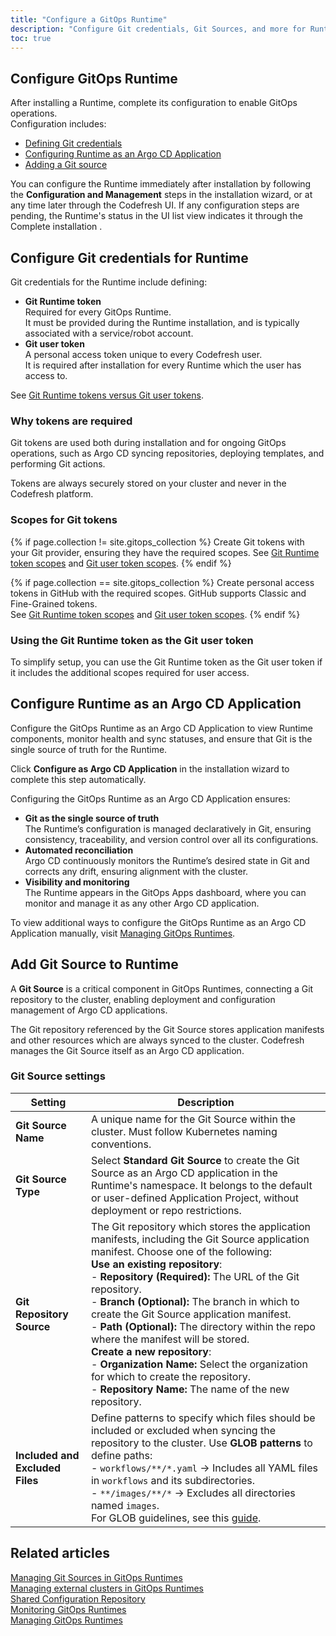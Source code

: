 ```yaml
---
title: "Configure a GitOps Runtime"
description: "Configure Git credentials, Git Sources, and more for Runtimes"
toc: true
---
```




## Configure GitOps Runtime 
After installing a Runtime, complete its configuration to enable GitOps operations.  
Configuration includes:
* [Defining Git credentials](#configure-git-credentials-for-runtime)
* [Configuring Runtime as an Argo CD Application](#configure-runtime-as-an-argo-cd-application)
* [Adding a Git source](#add-git-source-to-runtime)

You can configure the Runtime immediately after installation by following the **Configuration and Management** steps in the installation wizard, 
or at any time later through the Codefresh UI. 
If any configuration steps are pending, the Runtime's status in the UI list view indicates it through the Complete installation .



## Configure Git credentials for Runtime
Git credentials for the Runtime include defining:
* **Git Runtime token**  
  Required for every GitOps Runtime.  
  It must be provided during the Runtime installation, and is typically associated with a service/robot account.
* **Git user token**  
  A personal access token unique to every Codefresh user.  
  It is required after installation for every Runtime which the user has access to. 

See [Git Runtime tokens versus Git user tokens]({{site.baseurl}}/docs/security/git-tokens/#git-runtime-tokens-versus-git-user-tokens-in-codefresh).

### Why tokens are required
Git tokens are used both during installation and for ongoing GitOps operations, 
such as Argo CD syncing repositories, deploying templates, and performing Git actions.  

Tokens are always securely stored on your cluster and never in the Codefresh platform.

### Scopes for Git tokens
{% if page.collection != site.gitops_collection %}
Create Git tokens with your Git provider, ensuring they have the required scopes.
See [Git Runtime token scopes]({{site.baseurl}}/docs/security/git-tokens/#git-runtime-token-scopes) and [Git user token scopes]({{site.baseurl}}/docs/security/git-tokens/#git-user-access-token-scopes).
{% endif %}

{% if page.collection == site.gitops_collection %}
Create personal access tokens in GitHub with the required scopes. GitHub supports Classic and Fine-Grained tokens.  
See [Git Runtime token scopes]({{site.baseurl}}/docs/security/git-tokens/#git-runtime-token-scopes) and [Git user token scopes]({{site.baseurl}}/docs/security/git-tokens/#git-user-access-token-scopes).
{% endif %}

### Using the Git Runtime token as the Git user token
To simplify setup, you can use the Git Runtime token as the Git user token if it includes the additional scopes required for user access.


## Configure Runtime as an Argo CD Application
Configure the GitOps Runtime as an Argo CD Application to view Runtime components, monitor health and sync statuses, and ensure that Git is the single source of truth for the Runtime.  

Click **Configure as Argo CD Application** in the installation wizard to complete this step automatically.

Configuring the GitOps Runtime as an Argo CD Application ensures:
* **Git as the single source of truth**  
  The Runtime’s configuration is managed declaratively in Git, ensuring consistency, traceability, and version control over all its configurations.
* **Automated reconciliation**  
  Argo CD continuously monitors the Runtime’s desired state in Git and corrects any drift, ensuring alignment with the cluster.
* **Visibility and monitoring**  
  The Runtime appears in the GitOps Apps dashboard, where you can monitor and manage it as any other Argo CD application.

To view additional ways to configure the GitOps Runtime as an Argo CD Application manually, visit [Managing GitOps Runtimes]({{site.baseurl}}/docs/installation/gitops/manage-runtimes/#manually-configuring-the-runtime-application).

## Add Git Source to Runtime
A **Git Source** is a critical component in GitOps Runtimes, connecting a Git repository to the cluster, enabling deployment and configuration management of Argo CD applications.

The Git repository referenced by the Git Source stores application manifests and other resources which are always synced to the cluster. Codefresh manages the Git Source itself as an Argo CD application.

### Git Source settings  

| Setting                  | Description |
|--------------------------|-------------|
| **Git Source Name**      | A unique name for the Git Source within the cluster. Must follow Kubernetes naming conventions. |
| **Git Source Type**      | Select **Standard Git Source** to create the Git Source as an Argo CD application in the Runtime's namespace. It belongs to the default or user-defined Application Project, without deployment or repo restrictions. |
| **Git Repository Source** | The Git repository which stores the application manifests, including the Git Source application manifest. Choose one of the following: <br> **Use an existing repository**: <br> - **Repository (Required):** The URL of the Git repository. <br> - **Branch (Optional):** The branch in which to create the Git Source application manifest. <br> - **Path (Optional):** The directory within the repo where the manifest will be stored. <br> **Create a new repository**: <br> - **Organization Name:** Select the organization for which to create the repository. <br> - **Repository Name:** The name of the new repository. |
| **Included and Excluded Files** | Define patterns to specify which files should be included or excluded when syncing the repository to the cluster. Use **GLOB patterns** to define paths: <br> - `workflows/**/*.yaml` → Includes all YAML files in `workflows` and its subdirectories. <br> - `**/images/**/*` → Excludes all directories named `images`. <br> For GLOB guidelines, see this [guide](https://deepsource.io/blog/glob-file-patterns/). |


## Related articles
[Managing Git Sources in GitOps Runtimes]({{site.baseurl}}/docs/installation/gitops/git-sources/)  
[Managing external clusters in GitOps Runtimes]({{site.baseurl}}/docs/installation/gitops/managed-cluster/)  
[Shared Configuration Repository]({{site.baseurl}}/docs/installation/gitops/shared-configuration/)  
[Monitoring GitOps Runtimes]({{site.baseurl}}/docs/installation/gitops/monitor-runtimes/)  
[Managing GitOps Runtimes]({{site.baseurl}}/docs/installation/gitops/manage-runtimes/)  




